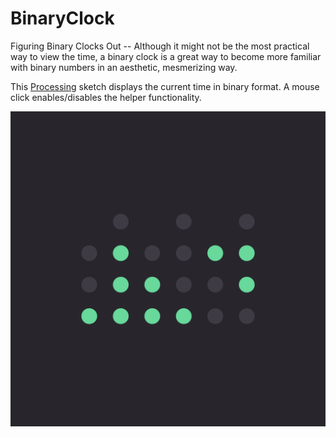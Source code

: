 # BinaryClock

Figuring Binary Clocks Out -- Although it might not be the most practical way to view the time, a binary clock is a great way to become more familiar with binary numbers in an aesthetic, mesmerizing way. 

This [Processing](https://processing.org/) sketch displays the current time in binary format. A mouse click enables/disables the helper functionality.

![](https://github.com/KyleKaminky/BinaryClock/blob/main/BinaryClock.gif)
